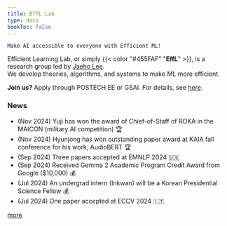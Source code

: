 ```yaml
---
title: EffL Lab
type: docs
bookToc: false
---
```


<style>
	.updown {
    	border: 10px solid white;
        width: 0.1px;
        height: 150px;
    }
</style>

`Make AI accessible to everyone with Efficient ML!`

Efficient Learning Lab, or simply {{< color "#455FAF" "**EffL**" >}}, is a research group led by [Jaeho Lee](https://jaeho-lee.github.io).  
We develop theories, algorithms, and systems to make ML more efficient.

**Join us?** Apply through POSTECH EE or GSAI. For details, see [here](/docs/how-to-join/graduate/).

### **News**
- (Nov 2024) Yuji has won the award of Chief-of-Staff of ROKA in the MAICON (military AI competition) 🏆
- (Nov 2024) Hyunjong has won outstanding paper award at KAIA fall conference for his work, AudioBERT 🏆
- (Sep 2024) Three papers accepted at EMNLP 2024 🇺🇸
- (Sep 2024) Received Gemma 2 Academic Program Credit Award from Google ($10,000) 💰
- (Jul 2024) An undergrad intern (Inkwan) will be a Korean Presidential Science Fellow 💰
- (Jul 2024) One paper accepted at ECCV 2024 🇮🇹

 [more](/olds/)
